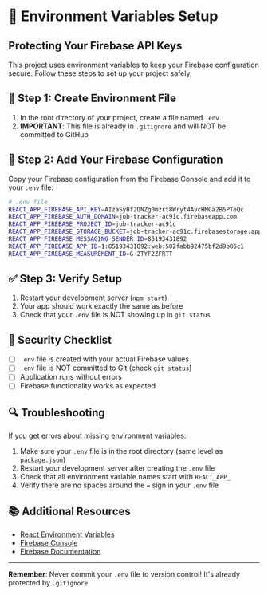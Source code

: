# 🔐 Environment Variables Setup

## Protecting Your Firebase API Keys

This project uses environment variables to keep your Firebase configuration secure. Follow these steps to set up your project safely.

## 📝 Step 1: Create Environment File

1. In the root directory of your project, create a file named `.env`
2. **IMPORTANT**: This file is already in `.gitignore` and will NOT be committed to GitHub

## 🔑 Step 2: Add Your Firebase Configuration

Copy your Firebase configuration from the Firebase Console and add it to your `.env` file:

```bash
# .env file
REACT_APP_FIREBASE_API_KEY=AIzaSyBf2DNZg0mzrt8Wryt4AvcHMGa2B5PTeQc
REACT_APP_FIREBASE_AUTH_DOMAIN=job-tracker-ac91c.firebaseapp.com
REACT_APP_FIREBASE_PROJECT_ID=job-tracker-ac91c
REACT_APP_FIREBASE_STORAGE_BUCKET=job-tracker-ac91c.firebasestorage.app
REACT_APP_FIREBASE_MESSAGING_SENDER_ID=85193431892
REACT_APP_FIREBASE_APP_ID=1:85193431892:web:502fabb92475bf2d9b86c1
REACT_APP_FIREBASE_MEASUREMENT_ID=G-2TYF2ZFRTT
```

## ✅ Step 3: Verify Setup

1. Restart your development server (`npm start`)
2. Your app should work exactly the same as before
3. Check that your `.env` file is NOT showing up in `git status`

## 🚨 Security Checklist

- [ ] `.env` file is created with your actual Firebase values
- [ ] `.env` file is NOT committed to Git (check `git status`)
- [ ] Application runs without errors
- [ ] Firebase functionality works as expected

## 🔍 Troubleshooting

If you get errors about missing environment variables:

1. Make sure your `.env` file is in the root directory (same level as `package.json`)
2. Restart your development server after creating the `.env` file
3. Check that all environment variable names start with `REACT_APP_`
4. Verify there are no spaces around the `=` sign in your `.env` file

## 📚 Additional Resources

- [React Environment Variables](https://create-react-app.dev/docs/adding-custom-environment-variables/)
- [Firebase Console](https://console.firebase.google.com/)
- [Firebase Documentation](https://firebase.google.com/docs)

---

**Remember**: Never commit your `.env` file to version control! It's already protected by `.gitignore`. 